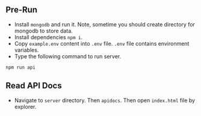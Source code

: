 ## Pre-Run ##
- Install `mongodb` and run it. Note, sometime you should create directory for mongodb to store data.
- Install dependencies `npm i`.
- Copy `example.env` content into `.env` file. `.env` file contains environment variables.
- Type the following command to run server.
```
npm run api
```

## Read API Docs ##
- Navigate to `server` directory. Then `apidocs`. Then open `index.html` file by explorer.
